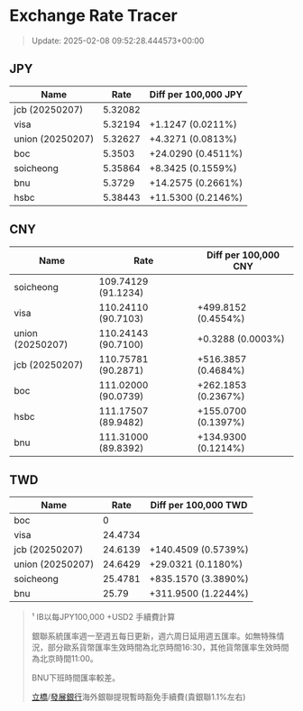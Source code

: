 # Exchange Rate Tracer

> Update: 2025-02-08 09:52:28.444573+00:00

## JPY

| Name             |    Rate | Diff per 100,000 JPY   |
|------------------|---------|------------------------|
| jcb (20250207)   | 5.32082 |                        |
| visa             | 5.32194 | +1.1247 (0.0211%)      |
| union (20250207) | 5.32627 | +4.3271 (0.0813%)      |
| boc              | 5.3503  | +24.0290 (0.4511%)     |
| soicheong        | 5.35864 | +8.3425 (0.1559%)      |
| bnu              | 5.3729  | +14.2575 (0.2661%)     |
| hsbc             | 5.38443 | +11.5300 (0.2146%)     |

## CNY

| Name             | Rate                | Diff per 100,000 CNY   |
|------------------|---------------------|------------------------|
| soicheong        | 109.74129	(91.1234) |                        |
| visa             | 110.24110	(90.7103) | +499.8152 (0.4554%)    |
| union (20250207) | 110.24143	(90.7100) | +0.3288 (0.0003%)      |
| jcb (20250207)   | 110.75781	(90.2871) | +516.3857 (0.4684%)    |
| boc              | 111.02000	(90.0739) | +262.1853 (0.2367%)    |
| hsbc             | 111.17507	(89.9482) | +155.0700 (0.1397%)    |
| bnu              | 111.31000	(89.8392) | +134.9300 (0.1214%)    |

## TWD

| Name             |    Rate | Diff per 100,000 TWD   |
|------------------|---------|------------------------|
| boc              |  0      |                        |
| visa             | 24.4734 |                        |
| jcb (20250207)   | 24.6139 | +140.4509 (0.5739%)    |
| union (20250207) | 24.6429 | +29.0321 (0.1180%)     |
| soicheong        | 25.4781 | +835.1570 (3.3890%)    |
| bnu              | 25.79   | +311.9500 (1.2244%)    |


> ¹ IB以每JPY100,000 +USD2 手續費計算
>
> 銀聯系統匯率週一至週五每日更新，週六周日延用週五匯率。如無特殊情況，部分歐系貨幣匯率生效時間為北京時間16:30，其他貨幣匯率生效時間為北京時間11:00。
>
> BNU下班時間匯率較差。
>
> [立橋](https://www.wlbank.com.mo/uploads/ueditor/file/20181211/1544536513900230.pdf)/[發展銀行](https://www.mdb.com.mo/Service_Charges_20230728.pdf)海外銀聯提現暫時豁免手續費(貴銀聯1.1%左右)

